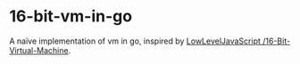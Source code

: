 # 16-bit-vm-in-go
A naïve implementation of vm in go, inspired by [LowLevelJavaScript
/16-Bit-Virtual-Machine](https://github.com/LowLevelJavaScript/16-Bit-Virtual-Machine).
